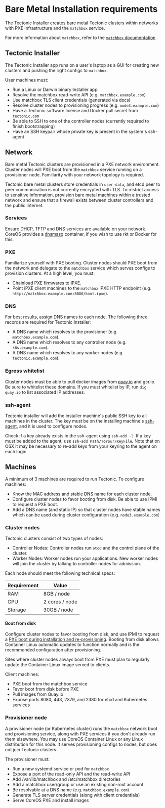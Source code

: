 # Bare Metal Installation requirements

The Tectonic Installer creates bare metal Tectonic clusters within networks with PXE infrastructure and the `matchbox` service.

For more information about `matchbox`, refer to the [`matchbox` documentation][matchbox].

## Tectonic Installer

The Tectonic Installer app runs on a user's laptop as a GUI for creating new clusters and pushing the right configs to `matchbox`.

User machines must:

* Run a Linux or Darwin binary Installer app
* Resolve the matchbox read-write API (e.g. `matchbox.example.com`)
* Use matchbox TLS client credentials (generated via docs)
* Resolve cluster nodes to provisioning progress (e.g. `node3.example.com`)
* Have a Tectonic software license and Docker pull secret from `tectonic.com`
* Be able to SSH to one of the controller nodes (currently required to finish bootstrapping)
* Have an SSH keypair whose private key is present in the system's ssh-agent

## Network

Bare metal Tectonic clusters are provisioned in a PXE network environment. Cluster nodes will PXE boot from the `matchbox` service running on a provisioner node. Familiarity with your network topology is required.

Tectonic bare metal clusters store credentials in `user-data`, and etcd peer to peer communication is not currently encrypted with TLS. To restrict access to sensitive information, provision bare metal machines within a trusted network and ensure that a firewall exists between cluster controllers and the public internet.

### Services

Ensure DHCP, TFTP and DNS services are available on your network. CoreOS provides a [dnsmasq][matchbox-dnsmasq] container, if you wish to use rkt or Docker for this.

### PXE

Familiarize yourself with PXE booting. Cluster nodes should PXE boot from the network and delegate to the `matchbox` service which serves configs to provision clusters. At a high level, you must:

* Chainload PXE firmwares to iPXE.
* Point iPXE client machines to the `matchbox` iPXE HTTP endpoint (e.g. `http://matchbox.example.com:8080/boot.ipxe`).

### DNS

For best results, assign DNS names to each node. The following three records are required for Tectonic Installer:

* A DNS name which resolves to the provisioner (e.g. `matchbox.example.com`).
* A DNS name which resolves to any controller node (e.g. `k8s.example.com`).
* A DNS name which resolves to any worker nodes (e.g. `tectonic.example.com`).

### Egress whitelist

Cluster nodes must be able to pull docker images from [quay.io][quay.io] and gcr.io. Be sure to whitelist these domains. If you must whitelist by IP, run `dig quay.io` to list associated IP addresses.

### ssh-agent

Tectonic installer will add the installer machine's public SSH key to all machines in the cluster. The key must be on the installing machine's [ssh-agent][ssh-agent], and it is used to configure nodes.

Check if a key already exists in the ssh-agent using `ssh-add -l`. If a key must be added to the agent, use `ssh-add Path/ToYour/KeyFile`. Note that on OSX it may be necessary to re-add keys from your keyring to the agent on each login.

## Machines

A minimum of 3 machines are required to run Tectonic. To configure machines:

* Know the MAC address and stable DNS name for each cluster node.
* Configure cluster nodes to favor booting from disk. Be able to use IPMI to request a PXE boot.
* Add a DNS name (and static IP) so that cluster nodes have stable names which can be used during cluster configuration (e.g. `node3.example.com`)

### Cluster nodes

Tectonic clusters consist of two types of nodes:

* Controller Nodes: Controller nodes run `etcd` and the control plane of the cluster.
* Worker Nodes: Worker nodes run your applications. New worker nodes will join the cluster by talking to controller nodes for admission.

Each node should meet the following technical specs:

| Requirement | Value                        |
|-------------|------------------------------|
| RAM         | 8GB / node                   |
| CPU         | 2 cores / node               |
| Storage     | 30GB / node                  |

#### Boot from disk

Configure cluster nodes to favor booting from disk, and use IPMI to request a [PXE boot during installation and re-provisioning][reprovision]. Booting from disk allows Container Linux automatic updates to function normally and is the recommended configuration after provisioning.

Sites where cluster nodes always boot from PXE must plan to regularly update the Container Linux image served to clients.

Client machines:

* PXE boot from the matchbox service
* Favor boot from disk before PXE
* Pull images from Quay.io
* Expose ports 8080, 443, 2379, and 2380 for etcd and Kubernetes services

### Provisioner node

A provisioner node (or Kubernetes cluster) runs the `matchbox` network boot and provisioning service, along with PXE services if you don't already run them elsewhere. You may use CoreOS Container Linux or any Linux distribution for this node. It serves provisioning configs to nodes, but does not join Tectonic clusters.

The provisioner must:

* Run a new systemd service or pod for `matchbox`
* Expose a port of the read-only API and the read-write API
* Add /var/lib/matchbox and /etc/matchbox directories
* Add a matchbox user/group or use an existing non-root account
* Be resolvable at a DNS name (e.g. `matchbox.example.com`)
* Generate TLS server credentials (along with client credentials)
* Serve CoreOS PXE and install images


[daemonset]: https://kubernetes.io/docs/concepts/workloads/controllers/daemonset/
[reprovision]: uninstall.md
[matchbox-dnsmasq]: https://github.com/coreos/matchbox/tree/master/contrib/dnsmasq
[matchbox]: https://coreos.com/matchbox
[quay.io]: https://quay.io
[ssh-agent]: https://www.freebsd.org/cgi/man.cgi?query=ssh-agent&sektion=1

